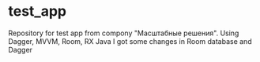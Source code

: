 # test_app
Repository for test app from compony "Масштабные решения". Using Dagger, MVVM, Room, RX Java
I got some changes in Room database and Dagger
